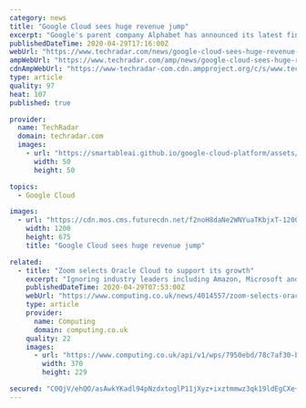 ```yaml
---
category: news
title: "Google Cloud sees huge revenue jump"
excerpt: "Google's parent company Alphabet has announced its latest financial results revealing that Google Cloud revenue increased by 52 percent to reach $2.78bn during the first quarter of this year. Revenue from the company's cloud computing division helped it beat Wall Street's revenue expectations during a time when Google's advertising business experienced a slowdown as a result of the coronavirus outbreak."
publishedDateTime: 2020-04-29T17:16:00Z
webUrl: "https://www.techradar.com/news/google-cloud-sees-huge-revenue-jump"
ampWebUrl: "https://www.techradar.com/amp/news/google-cloud-sees-huge-revenue-jump"
cdnAmpWebUrl: "https://www-techradar-com.cdn.ampproject.org/c/s/www.techradar.com/amp/news/google-cloud-sees-huge-revenue-jump"
type: article
quality: 97
heat: 107
published: true

provider:
  name: TechRadar
  domain: techradar.com
  images:
    - url: "https://smartableai.github.io/google-cloud-platform/assets/images/organizations/techradar.com-50x50.jpg"
      width: 50
      height: 50

topics:
  - Google Cloud

images:
  - url: "https://cdn.mos.cms.futurecdn.net/f2noH8daNe2WNYuaTKbjxT-1200-80.jpg"
    width: 1200
    height: 675
    title: "Google Cloud sees huge revenue jump"

related:
  - title: "Zoom selects Oracle Cloud to support its growth"
    excerpt: "Ignoring industry leaders including Amazon, Microsoft and Google, video conferencing company Zoom has picked Oracle for its latest cloud expansion. In a press release, Zoom CEO Eric Yuan said that the firm recently explored multiple cloud platforms and found Oracle Cloud Infrastructure to be \"instrumental\" in enabling it to quickly scale Zoom's service capacity and to meet the needs of its expanding user base."
    publishedDateTime: 2020-04-29T07:53:00Z
    webUrl: "https://www.computing.co.uk/news/4014557/zoom-selects-oracle-cloud-support-growth"
    type: article
    provider:
      name: Computing
      domain: computing.co.uk
    quality: 22
    images:
      - url: "https://www.computing.co.uk/api/v1/wps/7950ebd/78c7af30-b318-42da-8c64-43a14aca60ba/3/zoom-370x229.jpg"
        width: 370
        height: 229

secured: "C0QjV/ehQO/asAwkYKadl94pNzdxtoglP11jXyz+ixztmmwz3qk19ldEgCXe+4dMAh7GsNjp5Ed+78H7Q4sgk/mInjbJK17sH5ZbrXvwgIOWKqpN4QZNQMe84TopByeyfeg68AebZXKcWtp8/bALMnf2txUhdThqIIyUbykHdaUUxYFBQLIH4VB/KqVlm3RLnriYDsgAeaLkUjIJ/cq+MX5U+M/By5msfR5cPOSlaPBofDWwTfLGKpFLjQ8ECIvKV/gDuR4DY4aXU1kjUdascWp3OKsRUHxTx6W7ybiZMN6xGptj9wGht423Di0bag5k;iZX0q9UA+lLhIr8KLuoIJQ=="
---
```


